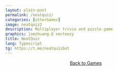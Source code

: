 ```yaml
---
layout: plain-post
permalink: /neatquiz/
categories: [otherGames]
image: neatquiz2
description: Multiplayer trivia and puzzle game
graphics: joezhuang @ vecteezy
title: NeatQuiz
lang: Typescript
tg: https://t.me/neatquizbot
---
```


<div class="bodyWrapper">
  <div align="center">
    <a href="/games">Back to Games</a>
  </div>
</div>
